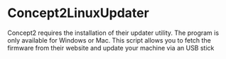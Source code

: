 # Concept2LinuxUpdater
Concept2 requires the installation of their updater utility. The program is only available for Windows or Mac. This script allows you to fetch the firmware from their website and update your machine via an USB stick
